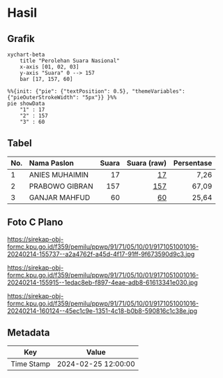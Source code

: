 # Hasil

## Grafik

```mermaid
xychart-beta
    title "Perolehan Suara Nasional"
    x-axis [01, 02, 03]
    y-axis "Suara" 0 --> 157
    bar [17, 157, 60]
```

```mermaid
%%{init: {"pie": {"textPosition": 0.5}, "themeVariables": {"pieOuterStrokeWidth": "5px"}} }%%
pie showData
    "1" : 17
    "2" : 157
    "3" : 60
```

## Tabel

| No. | Nama Paslon    | Suara | Suara (raw) | Persentase |
|:--- |:-------------- | -----:| -----------:| ----------:|
| 1   | ANIES MUHAIMIN | 17    | [17][p-1]   | 7,26       |
| 2   | PRABOWO GIBRAN | 157   | [157][p-2]  | 67,09      |
| 3   | GANJAR MAHFUD  | 60    | [60][p-3]   | 25,64      |


[p-1]: https://github.com/gigit-pemilu/pemilu-2024/blob/main/pilpres/hitung-suara/sub/91-papua/sub/71-kota-jayapura/sub/05-heram/sub/1001-hedam/sub/016-tps/sub/paslon-1.txt
[p-2]: https://github.com/gigit-pemilu/pemilu-2024/blob/main/pilpres/hitung-suara/sub/91-papua/sub/71-kota-jayapura/sub/05-heram/sub/1001-hedam/sub/016-tps/sub/paslon-2.txt
[p-3]: https://github.com/gigit-pemilu/pemilu-2024/blob/main/pilpres/hitung-suara/sub/91-papua/sub/71-kota-jayapura/sub/05-heram/sub/1001-hedam/sub/016-tps/sub/paslon-3.txt

## Foto C Plano

https://sirekap-obj-formc.kpu.go.id/f359/pemilu/ppwp/91/71/05/10/01/9171051001016-20240214-155737--a2a4762f-a45d-4f17-91ff-9f673590d9c3.jpg

https://sirekap-obj-formc.kpu.go.id/f359/pemilu/ppwp/91/71/05/10/01/9171051001016-20240214-155915--1edac8eb-f897-4eae-adb8-61613341e030.jpg

https://sirekap-obj-formc.kpu.go.id/f359/pemilu/ppwp/91/71/05/10/01/9171051001016-20240214-160124--45ec1c9e-1351-4c18-b0b8-590816c1c38e.jpg


## Metadata

| Key        | Value               |
| ---------- | ------------------- |
| Time Stamp | 2024-02-25 12:00:00 |



